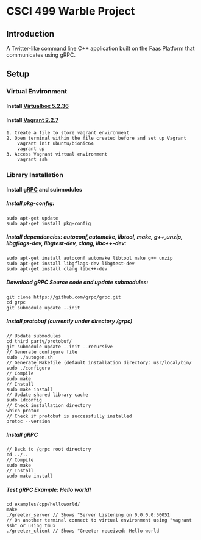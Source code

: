 # CSCI 499 Warble Project

## **Introduction**
A Twitter-like command line C++ application built on the Faas Platform that communicates using gRPC.

## **Setup**
### **Virtual Environment**
#### Install [Virtualbox 5.2.36](https://download.virtualbox.org/virtualbox/5.2.36/VirtualBox-5.2.36-135684-Win.exe)
#### Install [Vagrant 2.2.7](https://www.vagrantup.com/downloads.html)  
    1. Create a file to store vagrant environment
    2. Open terminal within the file created before and set up Vagrant  
        vagrant init ubuntu/bionic64  
        vagrant up
    3. Access Vagrant virtual environment
        vagrant ssh
### **Library Installation**
#### Install [gRPC](https://github.com/grpc/grpc/tree/v1.25.x) and submodules  
##### Install pkg-config:  
    sudo apt-get update  
    sudo apt-get install pkg-config
##### Install dependencies: autoconf,automake, libtool, make, g++,unzip, libgflags-dev, libgtest-dev, clang, libc++-dev:  
    sudo apt-get install autoconf automake libtool make g++ unzip  
    sudo apt-get install libgflags-dev libgtest-dev  
    sudo apt-get install clang libc++-dev
##### Download gRPC Source code and update submodules:  
    git clone https://github.com/grpc/grpc.git  
    cd grpc  
    git submodule update --init
##### Install protobuf (currently under directory /grpc)
    // Update submodules    
    cd third_party/protobuf/  
    git submodule update --init --recursive  
    // Generate configure file  
    sudo ./autogen.sh
    // Generate Makefile (default installation directory: usr/local/bin/  
    sudo ./configure
    // Compile         
    sudo make
    // Install                 
    sudo make install 
    // Update shared library cache
    sudo ldconfig
    // Check installation directory
    which protoc
    // Check if protobuf is successfully installed       
    protoc --version
#####  Install gRPC  
    // Back to /grpc root directory  
    cd ../..
    // Compile
    sudo make
    // Install
    sudo make install
#####  Test gRPC Example: Hello world!
    cd examples/cpp/helloworld/  
    make  
    ./greeter_server // Shows "Server Listening on 0.0.0.0:50051   
    // On another terminal connect to virtual environment using "vagrant ssh" or using tmux
    ./greeter_client // Shows "Greeter received: Hello world

